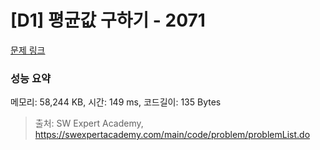 # [D1] 평균값 구하기 - 2071 

[문제 링크](https://swexpertacademy.com/main/code/problem/problemDetail.do?contestProbId=AV5QRnJqA5cDFAUq) 

### 성능 요약

메모리: 58,244 KB, 시간: 149 ms, 코드길이: 135 Bytes



> 출처: SW Expert Academy, https://swexpertacademy.com/main/code/problem/problemList.do